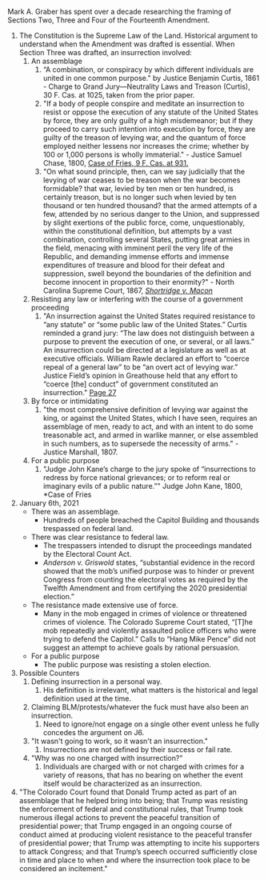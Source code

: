Mark A. Graber has spent over a decade researching the framing of Sections Two, Three and Four of the Fourteenth Amendment.


1. The Constitution is the Supreme Law of the Land. Historical argument to understand when the Amendment was drafted is essential. When Section Three was drafted, an insurrection involved:
	1. An assemblage
		1. “A combination, or conspiracy by which different individuals are united in one common purpose." by Justice Benjamin Curtis, 1861 - Charge to Grand Jury—Neutrality Laws and Treason (Curtis), 30 F. Cas. at 1025, taken from the prior paper.
		2. "If a body of people conspire and meditate an insurrection to resist or oppose the execution of any statute of the United States by force, they are only guilty of a high misdemeanor; but if they proceed to carry such intention into execution by force, they are guilty of the treason of levying war, and the quantum of force employed neither lessens nor increases the crime; whether by 100 or 1,000 persons is wholly immaterial." - Justice Samuel Chase, 1800, [Case of Fries, 9 F. Cas. at 931.](https://law.resource.org/pub/us/case/reporter/F.Cas/0009.f.cas/0009.f.cas.0924.pdf)
		3. "On what sound principle, then, can we say judicially that the levying of war ceases to be treason when the war becomes formidable? that war, levied by ten men or ten hundred, is certainly treason, but is no longer such when levied by ten thousand or ten hundred thousand? that the armed attempts of a few, attended by no serious danger to the Union, and suppressed by slight exertions of the public force, come, unquestionably, within the constitutional definition, but attempts by a vast combination, controlling several States, putting great armies in the field, menacing with imminent peril the very life of the Republic, and demanding immense efforts and immense expenditures of treasure and blood for their defeat and suppression, swell beyond the boundaries of the definition and become innocent in proportion to their enormity?" - North Carolina Supreme Court, 1867, *[Shortridge v. Macon](https://casetext.com/case/shortridge-v-macon)*
	2. Resisting any law or interfering with the course of a government proceeding
		1. "An insurrection against the United States required resistance to “any statute” or “some public law of the United States.” Curtis reminded a grand jury: “The law does not distinguish between a purpose to prevent the execution of one, or several, or all laws.” An insurrection could be directed at a legislature as well as at executive officials. William Rawle declared an effort to “coerce repeal of a general law” to be “an overt act of levying war.” Justice Field’s opinion in Greathouse held that any effort to “coerce \[the] conduct” of government constituted an insurrection." [Page 27](https://www.supremecourt.gov/DocketPDF/23/23-719/299332/20240205123315992_GRABER%20AMICUS%20BRIEF%20cover%20amended.pdf)
	3. By force or intimidating
		1. "the most comprehensive definition of levying war against the king, or against the United States, which I have seen, requires an assemblage of men, ready to act, and with an intent to do some treasonable act, and armed in warlike manner, or else assembled in such numbers, as to supersede the necessity of arms." - Justice Marshall, 1807.
	4. For a public purpose
		1. "Judge John Kane’s charge to the jury spoke of “insurrections to redress by force national grievances; or to reform real or imaginary evils of a public nature.”" Judge John Kane, 1800, *Case of Fries
2. January 6th, 2021
	- There was an assemblage.
		- Hundreds of people breached the Capitol Building and thousands trespassed on federal land.
	- There was clear resistance to federal law.
		- The trespassers intended to disrupt the proceedings mandated by the Electoral Count Act.
		- *Anderson v. Griswold* states, “substantial evidence in the record showed that the mob’s unified purpose was to hinder or prevent Congress from counting the electoral votes as required by the Twelfth Amendment and from certifying the 2020 presidential election.”
	- The resistance made extensive use of force.
		- Many in the mob engaged in crimes of violence or threatened crimes of violence. The Colorado Supreme Court stated, “\[T]he mob repeatedly and violently assaulted police officers who were trying to defend the Capitol.” Calls to “Hang Mike Pence” did not suggest an attempt to achieve goals by rational persuasion.
	- For a public purpose
		- The public purpose was resisting a stolen election.
3. Possible Counters
	1. Defining insurrection in a personal way.
		1. His definition is irrelevant, what matters is the historical and legal definition used at the time.
	2. Claiming BLM/protests/whatever the fuck must have also been an insurrection.
		1. Need to ignore/not engage on a single other event unless he fully concedes the argument on J6.
	3. "It wasn't going to work, so it wasn't an insurrection."
		1. Insurrections are not defined by their success or fail rate.
	4. "Why was no one charged with insurrection?"
		1. Individuals are charged with or not charged with crimes for a variety of reasons, that has no bearing on whether the event itself would be characterized as an insurrection.
4. "The Colorado Court found that Donald Trump acted as part of an assemblage that he helped bring into being; that Trump was resisting the enforcement of federal and constitutional rules, that Trump took numerous illegal actions to prevent the peaceful transition of presidential power; that Trump engaged in an ongoing course of conduct aimed at producing violent resistance to the peaceful transfer of presidential power; that Trump was attempting to incite his supporters to attack Congress; and that Trump’s speech occurred sufficiently close in time and place to when and where the insurrection took place to be considered an incitement."